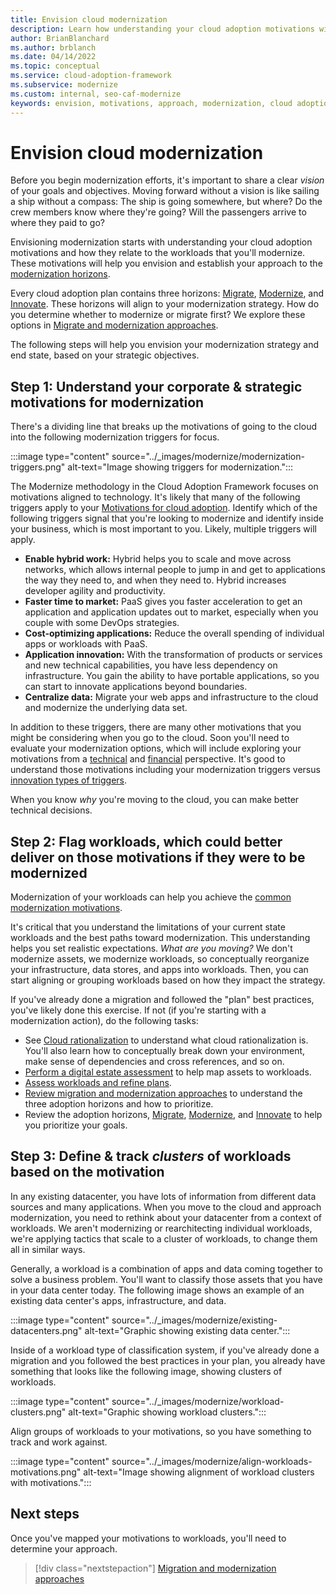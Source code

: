 ```yaml
---
title: Envision cloud modernization
description: Learn how understanding your cloud adoption motivations will help you establish your approach to the modernization horizons, as part of your cloud adoption-related modernization plan.
author: BrianBlanchard
ms.author: brblanch
ms.date: 04/14/2022
ms.topic: conceptual
ms.service: cloud-adoption-framework
ms.subservice: modernize
ms.custom: internal, seo-caf-modernize
keywords: envision, motivations, approach, modernization, cloud adoption framework
---
```

# Envision cloud modernization

Before you begin modernization efforts, it's important to share a clear *vision* of your goals and objectives. Moving forward without a vision is like sailing a ship without a compass: The ship is going somewhere, but where? Do the crew members know where they're going? Will the passengers arrive to where they paid to go?

Envisioning modernization starts with understanding your cloud adoption motivations and how they relate to the workloads that you'll modernize. These motivations will help you envision and establish your approach to the [modernization horizons](../adopt/index.md).

Every cloud adoption plan contains three horizons: [Migrate](../get-started/migrate.md), [Modernize](index.md), and [Innovate](../get-started/innovate.md). These horizons will align to your modernization strategy. How do you determine whether to modernize or migrate first? We explore these options in [Migrate and modernization approaches](../adopt/migrate-modernize-approaches.md).

The following steps will help you envision your modernization strategy and end state, based on your strategic objectives.

## Step 1: Understand your corporate & strategic motivations for modernization

There's a dividing line that breaks up the motivations of going to the cloud into the following modernization triggers for focus.

:::image type="content" source="../_images/modernize/modernization-triggers.png" alt-text="Image showing triggers for modernization.":::

The Modernize methodology in the Cloud Adoption Framework focuses on motivations aligned to technology.
It's likely that many of the following triggers apply to your [Motivations for cloud adoption](../strategy/motivations.md). Identify which of the following triggers signal that you're looking to modernize and identify inside your business, which is most important to you. Likely, multiple triggers will apply.

- **Enable hybrid work:** Hybrid helps you to scale and move across networks, which allows internal people to jump in and get to applications the way they need to, and when they need to. Hybrid increases developer agility and productivity.
- **Faster time to market:** PaaS gives you faster acceleration to get an application and application updates out to market, especially when you couple with some DevOps strategies.
- **Cost-optimizing applications:** Reduce the overall spending of individual apps or workloads with PaaS.
- **Application innovation:** With the transformation of products or services and new technical capabilities, you have less dependency on infrastructure. You gain the ability to have portable applications, so you can start to innovate applications beyond boundaries.
- **Centralize data:** Migrate your web apps and infrastructure to the cloud and modernize the underlying data set.

In addition to these triggers, there are many other motivations that you might be considering when you go to the cloud. Soon you'll need to evaluate your modernization options, which will include exploring your motivations from a [technical](evaluate-modernization-options.md#technical-indicators) and [financial](evaluate-modernization-options.md#financial-indicators) perspective. It's good to understand those motivations including your modernization triggers versus [innovation types of triggers](/azure/cloud-adoption-framework/innovate/).

When you know *why* you're moving to the cloud, you can make better technical decisions.

## Step 2: Flag workloads, which could better deliver on those motivations if they were to be modernized

Modernization of your workloads can help you achieve the [common modernization motivations](../strategy/business-outcomes/data-innovations.md#data-innovations).

It's critical that you understand the limitations of your current state workloads and the best paths toward modernization. This understanding helps you set realistic expectations. *What are you moving?* We don't modernize assets, we modernize workloads, so conceptually reorganize your infrastructure, data stores, and apps into workloads. Then, you can start aligning or grouping workloads based on how they impact the strategy.

<!--link to breaking down adopt flow-->

If you've already done a migration and followed the "plan" best practices, you've likely done this exercise. If not (if you're starting with a modernization action), do the following tasks:

- See [Cloud rationalization](/azure/cloud-adoption-framework/digital-estate/5-rs-of-rationalization) to understand what cloud rationalization is. You'll also learn how to conceptually break down your environment, make sense of dependencies and cross references, and so on.
- [Perform a digital estate assessment](../plan/contoso-migration-assessment.md) to help map assets to workloads.
- [Assess workloads and refine plans](/migrate/azure-migration-guide/assess.md).
- [Review migration and modernization approaches](../adopt/migrate-modernize-approaches.md) to understand the three adoption horizons and how to prioritize.
- Review the adoption horizons, [Migrate](./../migrate/index.md), [Modernize](index.md), and [Innovate](../innovate/index.md) to help you prioritize your goals.

## Step 3: Define & track *clusters* of workloads based on the motivation

In any existing datacenter, you have lots of information from different data sources and many applications. When you move to the cloud and approach modernization, you need to rethink about your datacenter from a context of workloads. We aren't modernizing or rearchitecting individual workloads, we're applying tactics that scale to a cluster of workloads, to change them all in similar ways.

Generally, a workload is a combination of apps and data coming together to solve a business problem. You'll want to classify those assets that you have in your data center today. The following image shows an example of an existing data center's apps, infrastructure, and data.

:::image type="content" source="../_images/modernize/existing-datacenters.png" alt-text="Graphic showing existing data center.":::

Inside of a workload type of classification system, if you've already done a migration and you followed the best practices in your plan, you already have something that looks like the following image, showing clusters of workloads.

:::image type="content" source="../_images/modernize/workload-clusters.png" alt-text="Graphic showing workload clusters.":::

Align groups of workloads to your motivations, so you have something to track and work against.

:::image type="content" source="../_images/modernize/align-workloads-motivations.png" alt-text="Image showing alignment of workload clusters with motivations.":::

## Next steps

Once you've mapped your motivations to workloads, you'll need to determine your approach.

> [!div class="nextstepaction"]
> [Migration and modernization approaches](../adopt/migrate-modernize-approaches.md)
